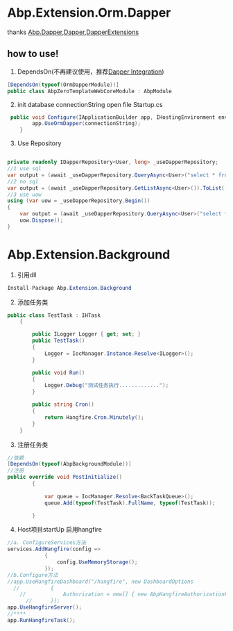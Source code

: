 # Abp.Extension.Orm.Dapper
thanks [Abp.Dapper](https://github.com/aspnetboilerplate/aspnetboilerplate "Abp.Dapper"),[Dapper](https://github.com/StackExchange/Dapper "Dapper"),[DapperExtensions](https://github.com/tmsmith/Dapper-Extensions "DapperExtensions")

## how to use!
1. DependsOn(不再建议使用，推荐[Dapper Integration](https://aspnetboilerplate.com/Pages/Documents/Dapper-Integration))
``` csharp
[DependsOn(typeof(OrmDapperModule))]
public class AbpZeroTemplateWebCoreModule : AbpModule
```
2. init database connectionString
open file Startup.cs
``` csharp
 public void Configure(IApplicationBuilder app, IHostingEnvironment env, ILoggerFactory loggerFactory){
    	app.UseOrmDapper(connectionString);
    }
```
3. Use Repository



``` csharp

private readonly IDapperRepository<User, long> _useDapperRepository;
//1 use sql 
var output = (await _useDapperRepository.QueryAsync<User>("select * from AbpUsers")).ToList();
//2 no sql
var output = (await _useDapperRepository.GetListAsync<User>()).ToList();
//3 use uow
using (var uow = _useDapperRepository.Begin())
{
	var output = (await _useDapperRepository.QueryAsync<User>("select * from AbpUsers")).ToList();	
	uow.Dispose();
}

```


# Abp.Extension.Background

1. 引用dll
``` csharp
Install-Package Abp.Extension.Background


```
2. 添加任务类

``` csharp
public class TestTask : IHTask
    {

        public ILogger Logger { get; set; }
        public TestTask()
        {
            Logger = IocManager.Instance.Resolve<ILogger>();
        }

        public void Run()
        {
            Logger.Debug("测试任务执行.............");
        }

        public string Cron()
        {
            return Hangfire.Cron.Minutely();
        }
    }
```

3. 注册任务类

``` csharp 
//依赖
[DependsOn(typeof(AbpBackgroundModule))]
//注册
public override void PostInitialize()
        {
            
            var queue = IocManager.Resolve<BackTaskQueue>();
            queue.Add(typeof(TestTask).FullName, typeof(TestTask));

        }

```

4. Host项目startUp 启用hangfire

``` csharp
//a. ConfigureServices方法
services.AddHangfire(config =>
            {                
                config.UseMemoryStorage();
            });
//b.Configure方法
//app.UseHangfireDashboard("/hangfire", new DashboardOptions
  //          {
    //            Authorization = new[] { new AbpHangfireAuthorizationFilter(AppPermissions.Pages_Administration_HangfireDashboard) }
      //      });
app.UseHangfireServer();
//****
app.RunHangfireTask();

```

